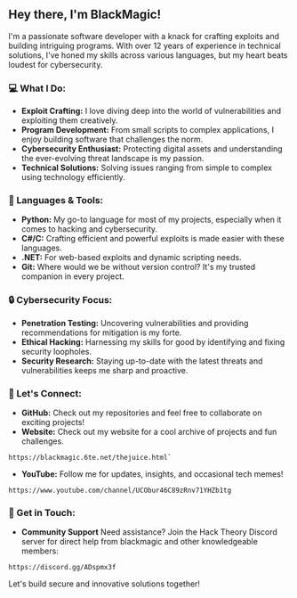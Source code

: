 ## Hey there, I'm BlackMagic!

I'm a passionate software developer with a knack for crafting exploits and building intriguing programs. With over 12 years of experience in technical solutions, I've honed my skills across various languages, but my heart beats loudest for cybersecurity.

### 💻 What I Do:
- **Exploit Crafting:** I love diving deep into the world of vulnerabilities and exploiting them creatively.
- **Program Development:** From small scripts to complex applications, I enjoy building software that challenges the norm.
- **Cybersecurity Enthusiast:** Protecting digital assets and understanding the ever-evolving threat landscape is my passion.
- **Technical Solutions:** Solving issues ranging from simple to complex using technology efficiently. 

### 🚀 Languages & Tools:
- **Python:** My go-to language for most of my projects, especially when it comes to hacking and cybersecurity.
- **C#/C:** Crafting efficient and powerful exploits is made easier with these languages.
- **.NET:** For web-based exploits and dynamic scripting needs.
- **Git:** Where would we be without version control? It's my trusted companion in every project.

### 🔒 Cybersecurity Focus:
- **Penetration Testing:** Uncovering vulnerabilities and providing recommendations for mitigation is my forte.
- **Ethical Hacking:** Harnessing my skills for good by identifying and fixing security loopholes.
- **Security Research:** Staying up-to-date with the latest threats and vulnerabilities keeps me sharp and proactive.

### 🌟 Let's Connect:
- **GitHub:** Check out my repositories and feel free to collaborate on exciting projects!
- **Website:** Check out my website for a cool archive of projects and fun challenges.
```
https://blackmagic.6te.net/thejuice.html`
```
- **YouTube:** Follow me for updates, insights, and occasional tech memes!
```
https://www.youtube.com/channel/UCObur46C89zRnv71YHZb1tg
```

### 📩 Get in Touch:
- **Community Support** Need assistance? Join the Hack Theory Discord server for direct help from blackmagic and other knowledgeable members:
```
https://discord.gg/ADspmx3f
```

Let's build secure and innovative solutions together!

